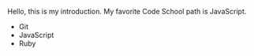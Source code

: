 Hello, this is my introduction.  My favorite Code School path is JavaScript.

* Git
* JavaScript
* Ruby
